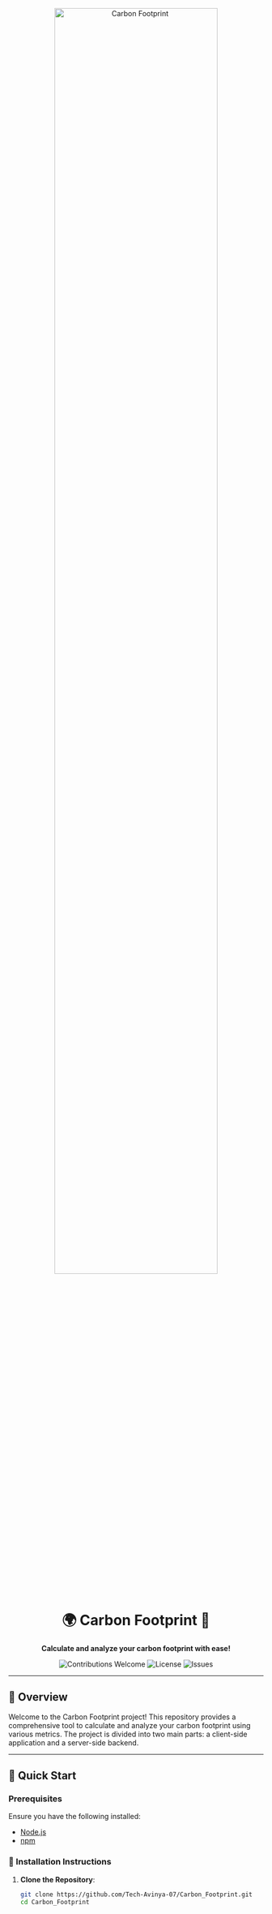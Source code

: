 <p align="center">
  <img src="https://user-images.githubusercontent.com/Tech-Avinya-07/carbon-footprint-banner.png" alt="Carbon Footprint" width="80%">
</p>

<h1 align="center">🌍 Carbon Footprint 🌱</h1>

<p align="center">
  <strong>Calculate and analyze your carbon footprint with ease!</strong>
</p>

<p align="center">
  <img src="https://img.shields.io/badge/Contributions-Welcome-brightgreen" alt="Contributions Welcome">
  <img src="https://img.shields.io/github/license/Tech-Avinya-07/Carbon_Footprint" alt="License">
  <img src="https://img.shields.io/github/issues/Tech-Avinya-07/Carbon_Footprint" alt="Issues">
</p>

---

## 🌟 Overview

Welcome to the Carbon Footprint project! This repository provides a comprehensive tool to calculate and analyze your carbon footprint using various metrics. The project is divided into two main parts: a client-side application and a server-side backend.

---

## 🚀 Quick Start

### Prerequisites

Ensure you have the following installed:
- [Node.js](https://nodejs.org/)
- [npm](https://www.npmjs.com/)

### 🔧 Installation Instructions

1. **Clone the Repository**:
   ```bash
   git clone https://github.com/Tech-Avinya-07/Carbon_Footprint.git
   cd Carbon_Footprint
